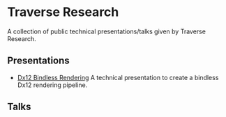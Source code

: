 # Traverse Research
A collection of public technical presentations/talks given by Traverse Research.

## Presentations
- [Dx12 Bindless Rendering](https://drive.google.com/file/d/1mjpWs07PmFKVt9ct9aSAtDaDZBx4ky7t/view?usp=sharing) A technical presentation to create a bindless Dx12 rendering pipeline. 

## Talks

